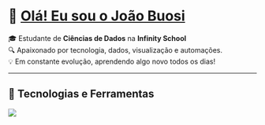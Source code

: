 # 👋 [Olá! Eu sou o João Buosi](https://caminho-do-gif.gif)


🎓 Estudante de **Ciências de Dados** na **Infinity School**  
🔍 Apaixonado por tecnologia, dados, visualização e automações.  
💡 Em constante evolução, aprendendo algo novo todos os dias!

---

## 🚀 Tecnologias e Ferramentas

<img src="https://skillicons.dev/icons?i=python,html,js,vscode,github,blender,instagram,linkedin" />


